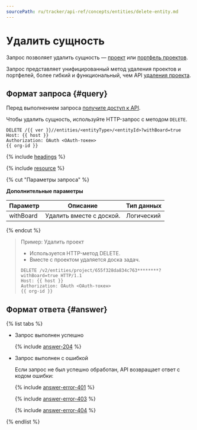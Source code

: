 ```yaml
---
sourcePath: ru/tracker/api-ref/concepts/entities/delete-entity.md
---
```

# Удалить сущность

Запрос позволяет удалить сущность — [проект](../../manager/project-new.md) или [портфель проектов](../../manager/portfolio.md).

Запрос представляет унифицированный метод удаления проектов и портфелей, более гибкий и функциональный, чем API [удаления проекта](../projects/delete-project.md).

## Формат запроса {#query}

Перед выполнением запроса [получите доступ к API](../access.md).

Чтобы удалить сущность, используйте HTTP-запрос с методом `DELETE`.

```
DELETE /{{ ver }}//entities/<entityType>/<entityId>?withBoard=true
Host: {{ host }}
Authorization: OAuth <OAuth-токен>
{{ org-id }}

```

{% include [headings](../../../_includes/tracker/api/headings.md) %}

{% include [resource](../../../_includes/tracker/api/resource-entity.md) %}

{% cut "Параметры запроса" %}

**Дополнительные параметры**

Параметр | Описание | Тип данных
-------- | -------- | ----------
withBoard | Удалить вместе с доской. | Логический

{% endcut %}

> Пример: Удалить проект
> 
> - Используется HTTP-метод DELETE.
> - Вместе с проектом удаляется доска задач.
>
> ```
> DELETE /v2/entities/project/655f328da834c763********?withBoard=true HTTP/1.1
> Host: {{ host }}
> Authorization: OAuth <OAuth-токен>
> {{ org-id }}
> 
> ```

## Формат ответа {#answer}

{% list tabs %}

- Запрос выполнен успешно

    {% include [answer-204](../../../_includes/tracker/api/answer-204.md) %}

- Запрос выполнен с ошибкой

    Если запрос не был успешно обработан, API возвращает ответ с кодом ошибки:

    {% include [answer-error-401](../../../_includes/tracker/api/answer-error-401.md) %}
    
    {% include [answer-error-403](../../../_includes/tracker/api/answer-error-403.md) %}
    
    {% include [answer-error-404](../../../_includes/tracker/api/answer-error-404.md) %}
    
{% endlist %}
